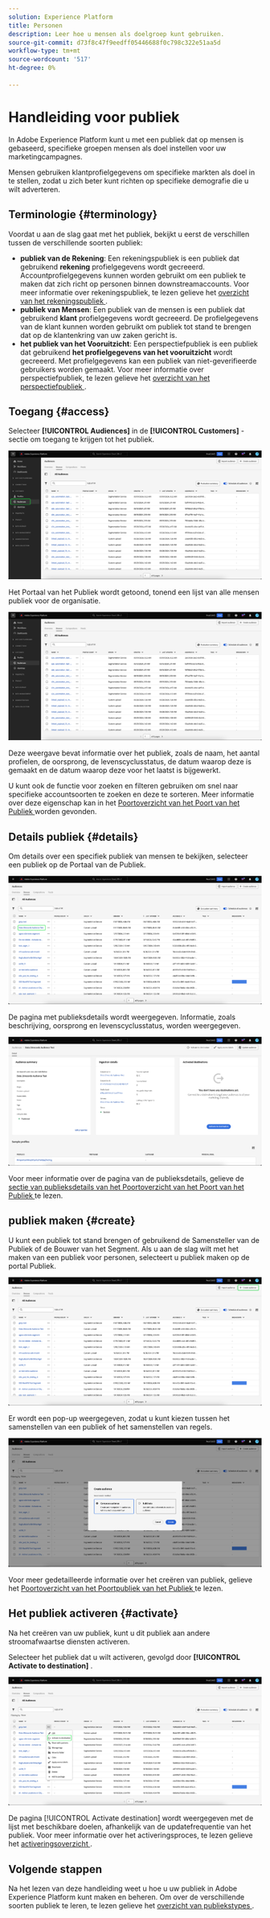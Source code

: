 ```yaml
---
solution: Experience Platform
title: Personen
description: Leer hoe u mensen als doelgroep kunt gebruiken.
source-git-commit: d73f8c47f9eedff05446688f0c798c322e51aa5d
workflow-type: tm+mt
source-wordcount: '517'
ht-degree: 0%

---
```


# Handleiding voor publiek

In Adobe Experience Platform kunt u met een publiek dat op mensen is gebaseerd, specifieke groepen mensen als doel instellen voor uw marketingcampagnes.

Mensen gebruiken klantprofielgegevens om specifieke markten als doel in te stellen, zodat u zich beter kunt richten op specifieke demografie die u wilt adverteren.

## Terminologie {#terminology}

Voordat u aan de slag gaat met het publiek, bekijkt u eerst de verschillen tussen de verschillende soorten publiek:

- **publiek van de Rekening**: Een rekeningspubliek is een publiek dat gebruikend **rekening** profielgegevens wordt gecreeerd. Accountprofielgegevens kunnen worden gebruikt om een publiek te maken dat zich richt op personen binnen downstreamaccounts. Voor meer informatie over rekeningspubliek, te lezen gelieve het [ overzicht van het rekeningspubliek ](./account-audiences.md).
- **publiek van Mensen**: Een publiek van de mensen is een publiek dat gebruikend **klant** profielgegevens wordt gecreeerd. De profielgegevens van de klant kunnen worden gebruikt om publiek tot stand te brengen dat op de klantenkring van uw zaken gericht is.
- **het publiek van het Vooruitzicht**: Een perspectiefpubliek is een publiek dat gebruikend **het profielgegevens van het vooruitzicht** wordt gecreeerd. Met profielgegevens kan een publiek van niet-geverifieerde gebruikers worden gemaakt. Voor meer informatie over perspectiefpubliek, te lezen gelieve het [ overzicht van het perspectiefpubliek ](./prospect-audiences.md).

## Toegang {#access}

Selecteer **[!UICONTROL Audiences]** in de **[!UICONTROL Customers]** -sectie om toegang te krijgen tot het publiek.

![ het lusje van het publiek wordt benadrukt in de sectie van Klanten.](../images/types/people/select-audiences.png)

Het Portaal van het Publiek wordt getoond, tonend een lijst van alle mensen publiek voor de organisatie.

![ het Portaal van het Publiek voor mensen wordt getoond.](../images/types/people/people-audiences.png)

Deze weergave bevat informatie over het publiek, zoals de naam, het aantal profielen, de oorsprong, de levenscyclusstatus, de datum waarop deze is gemaakt en de datum waarop deze voor het laatst is bijgewerkt.

U kunt ook de functie voor zoeken en filteren gebruiken om snel naar specifieke accountsoorten te zoeken en deze te sorteren. Meer informatie over deze eigenschap kan in het [ Poortoverzicht van het Poort van het Publiek ](../ui/audience-portal.md#manage-audiences) worden gevonden.

## Details publiek {#details}

Om details over een specifiek publiek van mensen te bekijken, selecteer een publiek op de Portaal van de Publiek.

![ wordt een gespecificeerd publiek benadrukt in het Portaal van het Publiek.](../images/types/people/select-audience.png)

De pagina met publieksdetails wordt weergegeven. Informatie, zoals beschrijving, oorsprong en levenscyclusstatus, worden weergegeven.

![ de pagina van publieksdetails wordt getoond, tonend informatie over het personenpubliek.](../images/types/people/audience-details.png)

Voor meer informatie over de pagina van de publieksdetails, gelieve de [ sectie van publieksdetails van het Poortoverzicht van het Poort van het Publiek ](../ui/audience-portal.md#audience-details) te lezen.

## publiek maken {#create}

U kunt een publiek tot stand brengen of gebruikend de Samensteller van de Publiek of de Bouwer van het Segment. Als u aan de slag wilt met het maken van een publiek voor personen, selecteert u publiek maken op de portal Publiek.

![ de Create publieksknoop wordt benadrukt.](../images/types/people/select-create-audience.png)

Er wordt een pop-up weergegeven, zodat u kunt kiezen tussen het samenstellen van een publiek of het samenstellen van regels.

![ popover het tonen van A een keus tussen het samenstellen en publiek en het bouwen van regels wordt getoond.](../images/types/people/create-audience-popover.png)

Voor meer gedetailleerde informatie over het creëren van publiek, gelieve het [ Poortoverzicht van het Poortpubliek van het Publiek ](../ui/audience-portal.md#create-audience) te lezen.

## Het publiek activeren {#activate}

Na het creëren van uw publiek, kunt u dit publiek aan andere stroomafwaartse diensten activeren.

Selecteer het publiek dat u wilt activeren, gevolgd door **[!UICONTROL Activate to destination]** .

![ activeer aan bestemmingsknoop wordt benadrukt onder het snelle actiemenu.](../images/types/people/activate-to-destination.png)

De pagina [!UICONTROL Activate destination] wordt weergegeven met de lijst met beschikbare doelen, afhankelijk van de updatefrequentie van het publiek. Voor meer informatie over het activeringsproces, te lezen gelieve het [ activeringsoverzicht ](../../destinations/ui/activation-overview.md).

## Volgende stappen

Na het lezen van deze handleiding weet u hoe u uw publiek in Adobe Experience Platform kunt maken en beheren. Om over de verschillende soorten publiek te leren, te lezen gelieve het [ overzicht van publiekstypes ](./overview.md).
